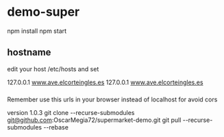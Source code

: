 # demo-super

npm install
npm start

## hostname
edit your host /etc/hosts and set

127.0.0.1       www.ave.elcorteingles.es
127.0.0.1       www.ave.elcorteingles.es

###
Remember use this urls in your browser instead of localhost for avoid cors

version 1.0.3
git clone --recurse-submodules git@github.com:OscarMegia72/supermarket-demo.git
git pull --recurse-submodules --rebase